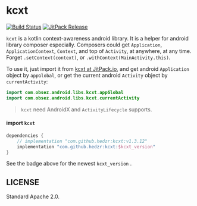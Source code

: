 # kcxt

[![Build Status](https://travis-ci.com/hedzr/kcxt.svg?branch=master)](https://travis-ci.com/hedzr/kcxt)
[![JitPack Release](https://jitpack.io/v/hedzr/kcxt.svg)](https://jitpack.io/#hedzr/kcxt)

`kcxt` is a kotlin context-awareness android library. It is a helper for android library composer especially. Composers could get `Application`, `ApplicationContext`, `Context`, and top of `Activity`, at anywhere, at any time. Forget `.setContext(context)`, or `.withContext(MainActivity.this)`.

To use it, just import it from [kcxt at JitPack.io](https://jitpack.io/#hedzr/kcxt), and get android `Application` object by `appGlobal`, or get the current android `Activity` object by `currentActivity`:

```kotlin
import com.obsez.android.libs.kcxt.appGlobal
import com.obsez.android.libs.kcxt.currentActivity
```

>`kcxt` need AndroidX and `ActivityLifecycle` supports.



#### import `kcxt`

```gradle
dependencies {
	// implementation "com.github.hedzr:kcxt:v1.3.12"
	implementation "com.github.hedzr:kcxt:$kcxt_version"
}
```

See the badge above for the newest `kcxt_version` .



## LICENSE

Standard Apache 2.0.

